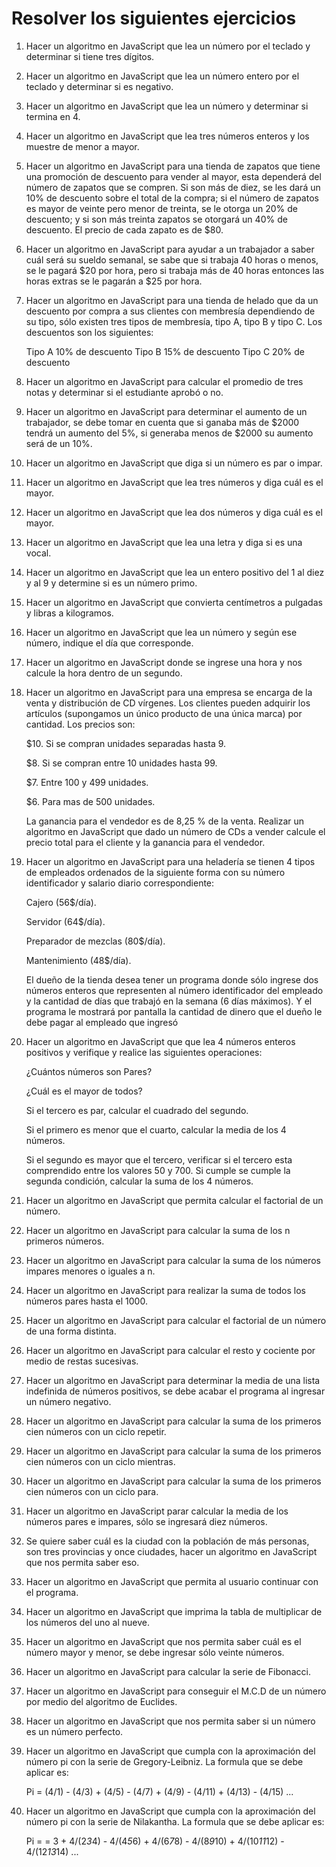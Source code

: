 # Resolver los siguientes ejercicios

1. Hacer un algoritmo en JavaScript que lea un número por el teclado y determinar si tiene tres dígitos.

2. Hacer un algoritmo en JavaScript que lea un número entero por el teclado y determinar si es negativo.

3. Hacer un algoritmo en JavaScript que lea un número y determinar si termina en 4.

4. Hacer un algoritmo en JavaScript que lea tres números enteros y los muestre de menor a mayor.

5. Hacer un algoritmo en JavaScript para una tienda de zapatos que tiene una promoción de descuento para vender al mayor, esta dependerá del número de zapatos que se compren. Si son más de diez, se les dará un 10% de descuento sobre el total de la compra; si el número de zapatos es mayor de veinte pero menor de treinta, se le otorga un 20% de descuento; y si son más treinta zapatos se otorgará un 40% de descuento. El precio de cada zapato es de $80.

6. Hacer un algoritmo en JavaScript para ayudar a un trabajador a saber cuál será su sueldo semanal, se sabe que si trabaja 40 horas o menos, se le pagará $20 por hora, pero si trabaja más de 40 horas entonces las horas extras se le pagarán a $25 por hora.

7. Hacer un algoritmo en JavaScript para una tienda de helado que da un descuento por compra a sus clientes con membresía dependiendo de su tipo, sólo existen tres tipos de membresía, tipo A, tipo B y tipo C. Los descuentos son los siguientes:

   Tipo A 10% de descuento
   Tipo B 15% de descuento
   Tipo C 20% de descuento

8. Hacer un algoritmo en JavaScript para calcular el promedio de tres notas y determinar si el estudiante aprobó o no.

9. Hacer un algoritmo en JavaScript para determinar el aumento de un trabajador, se debe tomar en cuenta que si ganaba más de $2000 tendrá un aumento del 5%, si generaba menos de $2000 su aumento será de un 10%.

10. Hacer un algoritmo en JavaScript que diga si un número es par o impar.

11. Hacer un algoritmo en JavaScript que lea tres números y diga cuál es el mayor.

12. Hacer un algoritmo en JavaScript que lea dos números y diga cuál es el mayor.

13. Hacer un algoritmo en JavaScript que lea una letra y diga si es una vocal.

14. Hacer un algoritmo en JavaScript que lea un entero positivo del 1 al diez y al 9 y determine si es un número primo.

15. Hacer un algoritmo en JavaScript que convierta centímetros a pulgadas y libras a kilogramos.

16. Hacer un algoritmo en JavaScript que lea un número y según ese número, indique el día que corresponde.

17. Hacer un algoritmo en JavaScript donde se ingrese una hora y nos calcule la hora dentro de un segundo.

18. Hacer un algoritmo en JavaScript para una empresa se encarga de la venta y distribución de CD vírgenes. Los clientes pueden adquirir los artículos (supongamos un único producto de una única marca) por cantidad. Los precios son:

    $10. Si se compran unidades separadas hasta 9.

    $8. Si se compran entre 10 unidades hasta 99.

    $7. Entre 100 y 499 unidades.

    $6. Para mas de 500 unidades.

    La ganancia para el vendedor es de 8,25 % de la venta. Realizar un algoritmo en JavaScript que dado un número de CDs a vender calcule el precio total para el cliente y la ganancia para el vendedor.

19. Hacer un algoritmo en JavaScript para una heladería se tienen 4 tipos de empleados ordenados de la siguiente forma con su número identificador y salario diario correspondiente:

    Cajero (56$/día).

    Servidor (64$/día).

    Preparador de mezclas (80$/día).

    Mantenimiento (48$/día).

    El dueño de la tienda desea tener un programa donde sólo ingrese dos números enteros que representen al número identificador del empleado y la cantidad de días que trabajó en la semana (6 días máximos). Y el programa le mostrará por pantalla la cantidad de dinero que el dueño le debe pagar al empleado que ingresó

20. Hacer un algoritmo en JavaScript que que lea 4 números enteros positivos y verifique y realice las siguientes operaciones:

    ¿Cuántos números son Pares?

    ¿Cuál es el mayor de todos?

    Si el tercero es par, calcular el cuadrado del segundo.

    Si el primero es menor que el cuarto, calcular la media de los 4 números.

    Si el segundo es mayor que el tercero, verificar si el tercero esta comprendido entre los valores 50 y 700. Si cumple se cumple la segunda condición, calcular la suma de los 4 números.

21. Hacer un algoritmo en JavaScript que permita calcular el factorial de un número.

22. Hacer un algoritmo en JavaScript para calcular la suma de los n primeros números.

23. Hacer un algoritmo en JavaScript para calcular la suma de los números impares menores o iguales a n.

24. Hacer un algoritmo en JavaScript para realizar la suma de todos los números pares hasta el 1000.

25. Hacer un algoritmo en JavaScript para calcular el factorial de un número de una forma distinta.

26. Hacer un algoritmo en JavaScript para calcular el resto y cociente por medio de restas sucesivas.

27. Hacer un algoritmo en JavaScript para determinar la media de una lista indefinida de números positivos, se debe acabar el programa al ingresar un número negativo.

28. Hacer un algoritmo en JavaScript para calcular la suma de los primeros cien números con un ciclo repetir.

29. Hacer un algoritmo en JavaScript para calcular la suma de los primeros cien números con un ciclo mientras.

30. Hacer un algoritmo en JavaScript para calcular la suma de los primeros cien números con un ciclo para.

31. Hacer un algoritmo en JavaScript parar calcular la media de los números pares e impares, sólo se ingresará diez números.

32. Se quiere saber cuál es la ciudad con la población de más personas, son tres provincias y once ciudades, hacer un algoritmo en JavaScript que nos permita saber eso. 

33. Hacer un algoritmo en JavaScript que permita al usuario continuar con el programa.

34. Hacer un algoritmo en JavaScript que imprima la tabla de multiplicar de los números del uno al nueve.

35. Hacer un algoritmo en JavaScript que nos permita saber cuál es el número mayor y menor, se debe ingresar sólo veinte números.

36. Hacer un algoritmo en JavaScript para calcular la serie de Fibonacci.

37. Hacer un algoritmo en JavaScript para conseguir el M.C.D de un número por medio del algoritmo de Euclides.

38. Hacer un algoritmo en JavaScript que nos permita saber si un número es un número perfecto.

39. Hacer un algoritmo en JavaScript que cumpla con la aproximación del número pi con la serie de Gregory-Leibniz. La formula que se debe aplicar es:

    Pi = (4/1) - (4/3) + (4/5) - (4/7) + (4/9) - (4/11) + (4/13) - (4/15) ...
40. Hacer un algoritmo en JavaScript que cumpla con la aproximación del número pi con la serie de Nilakantha. La formula que se debe aplicar es:

    Pi = = 3 + 4/(2*3*4) - 4/(4*5*6) + 4/(6*7*8) - 4/(8*9*10) + 4/(10*11*12) - 4/(12*13*14) ...